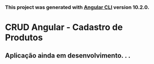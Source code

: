 ### This project was generated with [Angular CLI](https://github.com/angular/angular-cli) version 10.2.0.

# CRUD Angular - Cadastro de Produtos

## Aplicação ainda em desenvolvimento. . .

